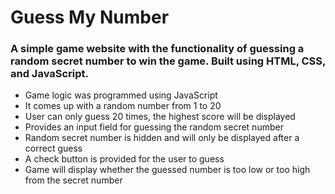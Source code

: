 # Guess My Number
### A simple game website with the functionality of guessing a random secret number to win the game. Built using HTML, CSS, and JavaScript.
- Game logic was programmed using JavaScript
- It comes up with a random number from 1 to 20
- User can only guess 20 times, the highest score will be displayed
- Provides an input field for guessing the random secret number
- Random secret number is hidden and will only be displayed after a correct guess
- A check button is provided for the user to guess
- Game will display whether the guessed number is too low or too high from the secret number
